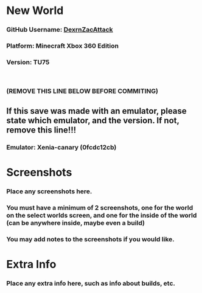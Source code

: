 # New World

### GitHub Username: [DexrnZacAttack](https://github.com/DexrnZacAttack)
### Platform: Minecraft Xbox 360 Edition
### Version: TU75
<br>

### (REMOVE THIS LINE BELOW BEFORE COMMITING) 
## If this save was made with an emulator, please state which emulator, and the version. If not, **remove this line!!!**
### Emulator: Xenia-canary (0fcdc12cb)

# Screenshots

### Place any screenshots here.
### You must have a minimum of 2 screenshots, one for the world on the select worlds screen, and one for the inside of the world (can be anywhere inside, maybe even a build)
### You may add notes to the screenshots if you would like.

# Extra Info

### Place any extra info here, such as info about builds, etc.
